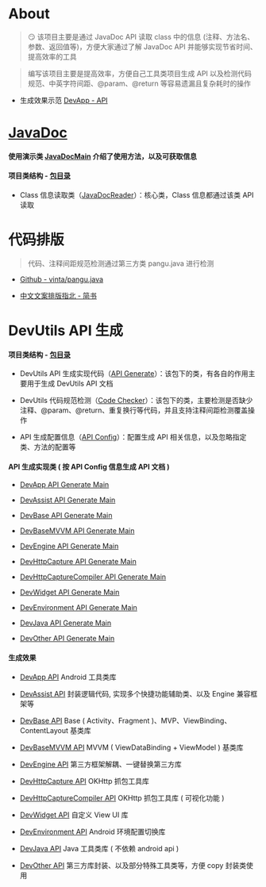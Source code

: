 
# About

> :smirk: 该项目主要是通过 JavaDoc API 读取 class 中的信息 (注释、方法名、参数、返回值等)，方便大家通过了解 JavaDoc API 并能够实现节省时间、提高效率的工具

> 编写该项目主要是提高效率，方便自己工具类项目生成 API 以及检测代码规范、中英字符间距、@param、@return 等容易遗漏且复杂耗时的操作

- 生成效果示范 [DevApp - API](https://github.com/afkT/DevUtils/blob/master/lib/DevApp/README.md)



# [JavaDoc](https://github.com/afkT/JavaDoc)

#### 使用演示类 [JavaDocMain](https://github.com/afkT/JavaDoc/blob/master/src/main/java/javadoc/api/JavaDocMain.java) 介绍了使用方法，以及可获取信息

#### 项目类结构 - [包目录](https://github.com/afkT/JavaDoc/blob/master/src/main/java/javadoc/api)

- Class 信息读取类（[JavaDocReader](https://github.com/afkT/JavaDoc/blob/master/src/main/java/javadoc/api/JavaDocReader.java)）：核心类，Class 信息都通过该类 API 读取



# 代码排版

> 代码、注释间距规范检测通过第三方类 pangu.java 进行检测

- [Github - vinta/pangu.java](https://github.com/vinta/pangu.java)

- [中文文案排版指北 - 简书](https://www.jianshu.com/p/a05ecfe0fea5#%E4%B8%AD%E8%8B%B1%E6%96%87%E4%B9%8B%E9%97%B4%E9%9C%80%E8%A6%81%E5%A2%9E%E5%8A%A0%E7%A9%BA%E6%A0%BC)



# DevUtils API 生成

#### 项目类结构 - [包目录](https://github.com/afkT/JavaDoc/blob/master/src/main/java/javadoc/dev_utils)

- DevUtils API 生成实现代码（[API Generate](https://github.com/afkT/JavaDoc/blob/master/src/main/java/javadoc/dev_utils/assist)）：该包下的类，有各自的作用主要用于生成 DevUtils API 文档

- DevUtils 代码规范检测（[Code Checker](https://github.com/afkT/JavaDoc/blob/master/src/main/java/javadoc/dev_utils/check)）：该包下的类，主要检测是否缺少注释、@param、@return、重复换行等代码，并且支持注释间距检测覆盖操作

- API 生成配置信息（[API Config](https://github.com/afkT/JavaDoc/blob/master/src/main/java/javadoc/dev_utils/ApiConfig.java)）：配置生成 API 相关信息，以及忽略指定类、方法的配置等



#### API 生成实现类 ( 按 API Config 信息生成 API 文档 )

- [DevApp API Generate Main](https://github.com/afkT/JavaDoc/blob/master/src/main/java/javadoc/dev_utils/readme/DevApp_READMEMain.java)

- [DevAssist API Generate Main](https://github.com/afkT/JavaDoc/blob/master/src/main/java/javadoc/dev_utils/readme/DevAssist_READMEMain.java)

- [DevBase API Generate Main](https://github.com/afkT/JavaDoc/blob/master/src/main/java/javadoc/dev_utils/readme/DevBase_READMEMain.java)

- [DevBaseMVVM API Generate Main](https://github.com/afkT/JavaDoc/blob/master/src/main/java/javadoc/dev_utils/readme/DevBaseMVVM_READMEMain.java)

- [DevEngine API Generate Main](https://github.com/afkT/JavaDoc/blob/master/src/main/java/javadoc/dev_utils/readme/DevEngine_READMEMain.java)

- [DevHttpCapture API Generate Main](https://github.com/afkT/JavaDoc/blob/master/src/main/java/javadoc/dev_utils/readme/DevHttpCapture_READMEMain.java)

- [DevHttpCaptureCompiler API Generate Main](https://github.com/afkT/JavaDoc/blob/master/src/main/java/javadoc/dev_utils/readme/DevHttpCaptureCompiler_READMEMain.java)

- [DevWidget API Generate Main](https://github.com/afkT/JavaDoc/blob/master/src/main/java/javadoc/dev_utils/readme/DevWidget_READMEMain.java)

- [DevEnvironment API Generate Main](https://github.com/afkT/JavaDoc/blob/master/src/main/java/javadoc/dev_utils/readme/DevEnvironment_READMEMain.java)

- [DevJava API Generate Main](https://github.com/afkT/JavaDoc/blob/master/src/main/java/javadoc/dev_utils/readme/DevJava_READMEMain.java)

- [DevOther API Generate Main](https://github.com/afkT/JavaDoc/blob/master/src/main/java/javadoc/dev_utils/readme/DevOther_READMEMain.java)



#### 生成效果

- [DevApp API](https://github.com/afkT/DevUtils/blob/master/lib/DevApp/README.md) Android 工具类库

- [DevAssist API](https://github.com/afkT/DevUtils/blob/master/lib/DevAssist/README.md) 封装逻辑代码, 实现多个快捷功能辅助类、以及 Engine 兼容框架等

- [DevBase API](https://github.com/afkT/DevUtils/blob/master/lib/DevBase/README.md) Base ( Activity、Fragment )、MVP、ViewBinding、ContentLayout 基类库

- [DevBaseMVVM API](https://github.com/afkT/DevUtils/blob/master/lib/DevBaseMVVM/README.md) MVVM ( ViewDataBinding + ViewModel ) 基类库

- [DevEngine API](https://github.com/afkT/DevUtils/blob/master/lib/DevEngine/README.md) 第三方框架解耦、一键替换第三方库

- [DevHttpCapture API](https://github.com/afkT/DevUtils/blob/master/lib/DevHttpCapture/README.md) OKHttp 抓包工具库

- [DevHttpCaptureCompiler API](https://github.com/afkT/DevUtils/blob/master/lib/HttpCapture/README.md) OKHttp 抓包工具库 ( 可视化功能 )

- [DevWidget API](https://github.com/afkT/DevUtils/blob/master/lib/DevWidget/README_API.md) 自定义 View UI 库

- [DevEnvironment API](https://github.com/afkT/DevUtils/blob/master/lib/Environment) Android 环境配置切换库

- [DevJava API](https://github.com/afkT/DevUtils/blob/master/lib/DevJava/README.md) Java 工具类库 ( 不依赖 android api )

- [DevOther API](https://github.com/afkT/DevUtils/blob/master/lib/DevOther/README.md) 第三方库封装、以及部分特殊工具类等，方便 copy 封装类使用


